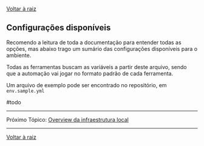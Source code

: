 [Voltar à raiz](../README.md)

## Configurações disponíveis

Recomendo a leitura de toda a documentação para entender todas as opções, mas abaixo trago um sumário das configurações disponíveis para o ambiente.

Todas as ferramentas buscam as variáveis a partir deste arquivo, sendo que a automação vai jogar no formato padrão de cada ferramenta.

Um arquivo de exemplo pode ser encontrado no repositório, em `env.sample.yml` 

#todo

---

Próximo Tópico: [Overview da infraestrutura local](infra_local.md)

---
[Voltar à raiz](../README.md)